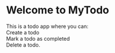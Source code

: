 <h1>Welcome to MyTodo</h1>
This is a todo app where you can: <br>
Create a todo <br>
Mark a todo as completed <br>
Delete a todo.
